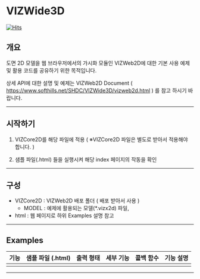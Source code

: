 # VIZWide3D

[![Hits](https://hits.seeyoufarm.com/api/count/incr/badge.svg?url=https%3A%2F%2Fgithub.com%2Fsofthills3d%2FVIZWeb2D&count_bg=%2379C83D&title_bg=%23555555&icon=&icon_color=%23E7E7E7&title=hits&edge_flat=false)](https://hits.seeyoufarm.com)

## 개요
도면 2D 모델을 웹 브라우저에서의 가시화 모듈인 VIZWeb2D에 대한 기본 사용 예제 및 활용 코드를 공유하기 위한 목적입니다.

상세 API에 대한 설명 및 예제는 VIZWeb2D Document ( https://www.softhills.net/SHDC/VIZWide3D/vizweb2d.html ) 를 참고 하시기 바랍니다.

---
## 시작하기 
1. VIZCore2D를 해당 파일에 적용 ( ※VIZCore2D 파일은 별도로 받아서 적용해야 합니다. )

2. 샘플 파일(.html) 들을 실행시켜 해당 index 페이지의 작동을 확인
---
## 구성
+  VIZCore2D : VIZWeb2D 배포 폴더 ( 배포 받아서 사용 )
    - MODEL : 예제에 활용되는 모델(*.vizx2d) 파일,
+  html : 웹 페이지로 하위 Examples 설명 참고

---

## Examples
| 기능          	| 샘플 파일 (.html)   	| 출력 형태   	| 세부 기능                   	| 콜백 함수              	| 기능 설명                                                             	|
|---------------	|---------------------	|-------------	|-----------------------------	|------------------------	|-----------------------------------------------------------------------	|
|     	|                	|             	|                       	|                  	|                                                                 	|
---
